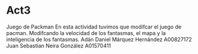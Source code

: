 # Act3
 Juego de Packman
 En esta actividad tuvimos que modifcar el juego de pacman. 
 Modifcando la velocidad de los fantasmas, el mapa y la inteligencia de los fantasmas.
Adán Daniel Márquez Hernández A00827172
Juan Sebastian Neira González A01570411

